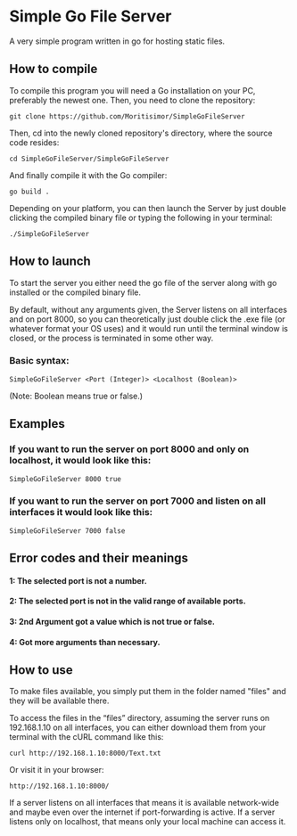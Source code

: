# Simple Go File Server
A very simple program written in go for hosting static files.

## How to compile
To compile this program you will need a Go installation on your PC, preferably the newest one. Then, you need to clone the repository:
```console
git clone https://github.com/Moritisimor/SimpleGoFileServer
```
Then, cd into the newly cloned repository's directory, where the source code resides:
```console
cd SimpleGoFileServer/SimpleGoFileServer
```
And finally compile it with the Go compiler:
```console
go build . 
```
Depending on your platform, you can then launch the Server by just double clicking the compiled binary file or typing the following in your terminal:
```console
./SimpleGoFileServer
```

## How to launch
To start the server you either need the go file of the server along with go installed or the compiled binary file.

By default, without any arguments given, the Server listens on all interfaces and on port 8000,
so you can theoretically just double click the .exe file (or whatever format your OS uses) and it would run until the terminal window is closed, or the process is terminated in some other way.

### Basic syntax:
```
SimpleGoFileServer <Port (Integer)> <Localhost (Boolean)>
```

(Note: Boolean means true or false.)
## Examples
### If you want to run the server on port 8000 and only on localhost, it would look like this:
```console
SimpleGoFileServer 8000 true
```

### If you want to run the server on port 7000 and listen on all interfaces it would look like this:
```console
SimpleGoFileServer 7000 false
```

## Error codes and their meanings
#### 1: The selected port is not a number.
#### 2: The selected port is not in the valid range of available ports.
#### 3: 2nd Argument got a value which is not true or false.
#### 4: Got more arguments than necessary.

## How to use
To make files available, you simply put them in the folder named "files" and they will be available there.

To access the files in the “files” directory, assuming the server runs on 192.168.1.10 on all interfaces, 
you can either download them from your terminal with the cURL command like this:

```console
curl http://192.168.1.10:8000/Text.txt
```
Or visit it in your browser:
```console
http://192.168.1.10:8000/
```

If a server listens on all interfaces that means it is available network-wide and maybe even over the internet if port-forwarding is active.
If a server listens only on localhost, that means only your local machine can access it.
